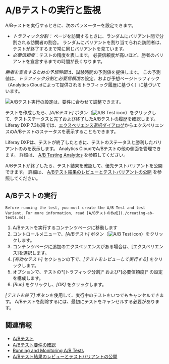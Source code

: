 # A/Bテストの実行と監視

A/Bテストを実行するときに、次のパラメーターを設定できます。

  - *トラフィック分割：* ページを訪問するときに、ランダムにバリアント間で分割される訪問者の割合。 ランダムにバリアントを割り当てられた訪問者は、テストが終了するまで常に同じバリアントを見ています。
  - *必要信頼度*：テストの精度を表します。 必要信頼度が高いほど、勝者のバリアントを宣言するまでの時間が長くなります。

*勝者を宣言するための予想時間*は、試験時間の予測値を提供します。 この予測値は、*トラフィック分割*と*必要信頼度*の設定、および予想ページトラフィック（Analytics Cloudによって提供されるトラフィック履歴に基づく）に基づいています。

![A/Bテスト実行の設定は、要件に合わせて調整できます。](running-and-monitoring-ab-tests/images/01.png)

テストを作成したら、*[A/Bテスト]* ボタン（![A/B Test icon](../../../images/icon-ab-testing.png)）をクリックして、テストステータスと完了および終了したA/Bテストの履歴を確認します。 Liferay DXP 7.3以降では、[エクスペリエンス選択ダイアログ](../../personalizing-site-experience/experience-personalization/content-page-personalization.md)からエクスペリエンスのA/Bテストのステータスを表示することもできます。

Liferay DXPは、テストが終了したときに、テストのステータスと勝利したバリアントのみを表示します。 Analytics CloudでA/Bテストの他の側面を管理できます。 詳細は、 [A/B Testing Analytics](https://learn.liferay.com/analytics-cloud/latest/ja/optimization/a-b-testing.html) を参照してください。

A/Bテストが終了したら、テスト結果を確認して、優先テストバリアントを公開できます。 詳細は、 [A/Bテスト結果のレビューとテストバリアントの公開](./reviewing-ab-test-results-and-publishing-test-variants.md) を参照してください。

## A/Bテストの実行

```{note}
Before running the test, you must create the A/B Test and test Variant. For more information, read [A/Bテストの作成](./creating-ab-tests.md) .
```

1.  A/Bテストを実行するコンテンツページに移動します
2.  コントロールメニューで、*[A/Bテスト]* ボタン（![A/B Test icon](../../../images/icon-ab-testing.png)）をクリックします。
3.  コンテンツページに追加のエクスペリエンスがある場合は、[エクスペリエンス]を選択します。
4.  *[有効なテスト]* セクションの下で、*[テストをレビューして実行する]* をクリックします。
5.  オプションで、テストの*[トラフィック分割]* および*[必要信頼度]* の設定を構成します。
6.  *[Run]* をクリックし、*[OK]* をクリックします。

*[テストを終了]* ボタンを使用して、実行中のテストをいつでもキャンセルできます。 A/Bテストを削除するには、最初にテストをキャンセルする必要があります。

## 関連情報

  - [A/Bテスト](./ab-testing.md)
  - [A/Bテスト要件の確認](./verifying-ab-test-requirements.md)
  - [Running and Monitoring A/B Tests](./running-and-monitoring-ab-tests)
  - [A/Bテスト結果のレビューとテストバリアントの公開](./reviewing-ab-test-results-and-publishing-test-variants.md)
